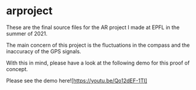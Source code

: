 # arproject

These are the final source files for the AR project I made at EPFL in the summer of 2021.

The main concern of this project is the fluctuations in the compass and the inaccuracy of the GPS signals.

With this in mind, please have a look at the following demo for this proof of concept.

Please see the demo here![https://youtu.be/Qo12dEF-1TI]
